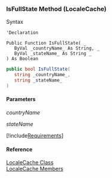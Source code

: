 ﻿### IsFullState Method (LocaleCache)

Syntax

```vbnet
'Declaration

Public Function IsFullState( _
   ByVal _countryName_ As String, _
   ByVal _stateName_ As String _
) As Boolean
```

```csharp
public bool IsFullState( 
   string _countryName_,
   string _stateName_
)
```

#### Parameters

_countryName_

_stateName_

[!include[Requirements](../partials/requirements.md)]

#### Reference

[LocaleCache Class](fcSDK~FChoice.Foundation.Clarify.LocaleCache.md)  
[LocaleCache Members](fcSDK~FChoice.Foundation.Clarify.LocaleCache_members.md)